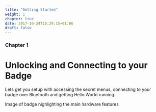 ```yaml
---
title: "Getting Started"
weight: 1
chapter: true
date: 2017-10-24T15:29:15+01:00
draft: false
---
```

### Chapter 1

# Unlocking and Connecting to your Badge

Lets get you setup with accessing the secret menus, connecting to your badge over Bluetooth and getting Hello World running.

Image of badge nighlighting the main hardware features
